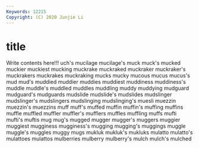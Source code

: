 ```yaml
---
Keywords: 12215
Copyright: (C) 2020 Junjie Li
---
```


# title

Write contents here!!!
uch's 
mucilage 
mucilage's 
muck 
muck's 
mucked 
muckier 
muckiest 
mucking 
muckrake
muckraked 
muckraker 
muckraker's 
muckrakers 
muckrakes 
muckraking 
mucks 
mucky 
mucous 
mucus
mucus's 
mud 
mud's 
muddied 
muddier 
muddies 
muddiest 
muddiness 
muddiness's 
muddle
muddle's 
muddled 
muddles 
muddling 
muddy 
muddying 
mudguard 
mudguard's 
mudguards 
mudslide
mudslide's 
mudslides 
mudslinger 
mudslinger's 
mudslingers 
mudslinging 
mudslinging's 
muesli 
muezzin 
muezzin's
muezzins 
muff 
muff's 
muffed 
muffin 
muffin's 
muffing 
muffins 
muffle 
muffled
muffler 
muffler's 
mufflers 
muffles 
muffling 
muffs 
mufti 
mufti's 
muftis 
mug
mug's 
mugged 
mugger 
mugger's 
muggers 
muggier 
muggiest 
mugginess 
mugginess's 
mugging
mugging's 
muggings 
muggle 
muggle's 
muggles 
muggy 
mugs 
mukluk 
mukluk's 
mukluks
mulatto 
mulatto's 
mulattoes 
mulattos 
mulberries 
mulberry 
mulberry's 
mulch 
mulch's 
mulched

